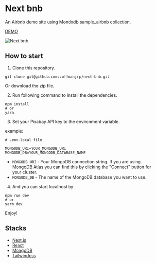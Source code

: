 # Next bnb

An Airbnb demo site using Mondodb sample_airbnb collection.

[DEMO](https://next-bnb-zeta.vercel.app/)

![Next bnb](https://res.cloudinary.com/coffmanjrp-dev/image/upload/v1643084120/coffmanjrp.io/next_bnb_497e36a458.png)

## How to start

1. Clone this repository.

```
git clone git@github.com:coffmanjrp/next-bnb.git
```

Or download the zip file.

2. Run following command to install the dependencies.

```
npm install
# or
yarn
```

3. Set your Pixabay API key to the environment variable.

example:

```
# .env.local file

MONGODB_URI=YOUR_MONGODB_URI
MONGODB_DB=YOUR_MONGODB_DATABASE_NAME
```

- `MONGODB_URI` - Your MongoDB connection string. If you are using [MongoDB Atlas](https://mongodb.com/atlas) you can find this by clicking the "Connect" button for your cluster.
- `MONGODB_DB` - The name of the MongoDB database you want to use.

4. And you can start localhost by

```
npm run dev
# or
yarn dev
```

Enjoy!

## Stacks

- [Next.js](https://nextjs.org/)
- [React](https://reactjs.org/)
- [MongoDB](https://www.mongodb.com/)
- [Tailwindcss](https://tailwindcss.com/)

